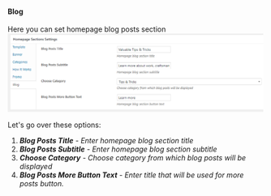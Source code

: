 #### Blog

Here you can set homepage blog posts section![](/assets/91.png)

Let's go over these options:

1. _**Blog Posts Title** - Enter homepage blog section title_
2. _**Blog Posts Subtitle** - Enter homepage blog section subtitle_
3. _**Choose Category** - Choose category from which blog posts will be displayed_
4. _**Blog Posts More Button Text** - Enter title that will be used for more posts button._



